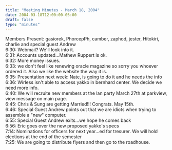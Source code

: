 ```yaml
---
title: "Meeting Minutes - March 18, 2004"
date: 2004-03-18T12:00:00-05:00
draft: false
type: "minutes"
---
```


Members Present:  gasiorek, PhorcepPh, camber, zaphod, jester, Hitokiri, charlie and special guest Andrew<br>
6:30: Webmail?  We'll look into it.<br>
6:31: Accounts updated...Mathew Ruppert is ok.<br>
6:32: More money issues.<br>
6:33: we don't feel like renewing oracle magazine so sorry you whoever ordered it.  Also we like the website the way it is.<br>
6:35: Presentation next week: Nate, is going to do it and he needs the info<br>
6:36: Wirless isn't able to access yakko in bernhard center.  We decide we need more info.<br>
6:40: We will recruite new members at the lan party March 27th at parkview, view message on main page.<br>
6:45: Chris & Sung are getting Married!!!  Congrats.  May 15th.  <br>
6:46: Special Guest Andrew points out that we are idiots when trying to assemble a "new" computer.  <br>
6:55: Special Guest Andrew exits...we hope he comes back<br>
6:56: Eric goes over the new proposed yakko's specs<br>
7:14: Nominations for officers for next year...ed for tresurer.  We will hold elections at the end of the semester<br>
7:25: We are going to distribute flyers and then go to the roadhouse.<br>

